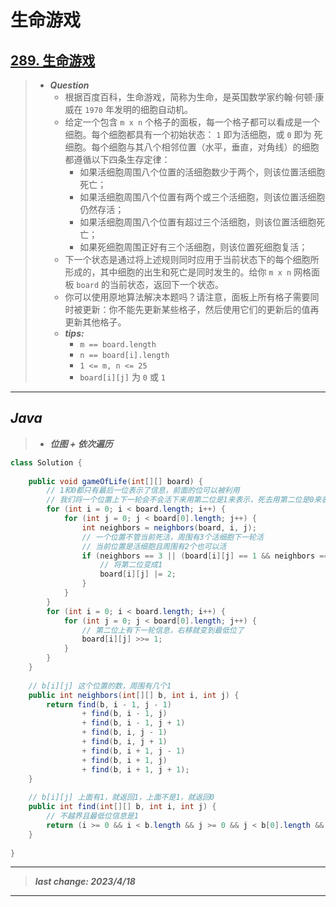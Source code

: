 # 生命游戏

## [289. 生命游戏](https://leetcode.cn/problems/game-of-life/)

> - ***Question***
>   - 根据百度百科，生命游戏，简称为生命，是英国数学家约翰·何顿·康威在 `1970` 年发明的细胞自动机。
>   - 给定一个包含 `m x n` 个格子的面板，每一个格子都可以看成是一个细胞。每个细胞都具有一个初始状态： `1` 即为活细胞，或 `0` 即为 死细胞。每个细胞与其八个相邻位置（水平，垂直，对角线）的细胞都遵循以下四条生存定律：
>     - 如果活细胞周围八个位置的活细胞数少于两个，则该位置活细胞死亡；
>     - 如果活细胞周围八个位置有两个或三个活细胞，则该位置活细胞仍然存活；
>     - 如果活细胞周围八个位置有超过三个活细胞，则该位置活细胞死亡；
>     - 如果死细胞周围正好有三个活细胞，则该位置死细胞复活；
>   - 下一个状态是通过将上述规则同时应用于当前状态下的每个细胞所形成的，其中细胞的出生和死亡是同时发生的。给你 `m x n` 网格面板 `board` 的当前状态，返回下一个状态。
>   - 你可以使用原地算法解决本题吗？请注意，面板上所有格子需要同时被更新：你不能先更新某些格子，然后使用它们的更新后的值再更新其他格子。
>   - ***tips:***
>     - `m == board.length`
>     - `n == board[i].length`
>     - `1 <= m, n <= 25`
>     - `board[i][j]` 为 `0` 或 `1`

---

## *Java*

> - ***位图 + 依次遍历***

```java
class Solution {
    
    public void gameOfLife(int[][] board) {
        // 1和0都只有最后一位表示了信息，前面的位可以被利用
        // 我们将一个位置上下一轮会不会活下来用第二位是1来表示，死去用第二位是0来表示
        for (int i = 0; i < board.length; i++) {
            for (int j = 0; j < board[0].length; j++) {
                int neighbors = neighbors(board, i, j);
                // 一个位置不管当前死活，周围有3个活细胞下一轮活
                // 当前位置是活细胞且周围有2个也可以活
                if (neighbors == 3 || (board[i][j] == 1 && neighbors == 2)) {
                    // 将第二位变成1
                    board[i][j] |= 2;
                }
            }
        }
        for (int i = 0; i < board.length; i++) {
            for (int j = 0; j < board[0].length; j++) {
                // 第二位上有下一轮信息，右移就变到最低位了
                board[i][j] >>= 1;
            }
        }
    }
    
    // b[i][j] 这个位置的数，周围有几个1
    public int neighbors(int[][] b, int i, int j) {
        return find(b, i - 1, j - 1)
                + find(b, i - 1, j)
                + find(b, i - 1, j + 1)
                + find(b, i, j - 1)
                + find(b, i, j + 1)
                + find(b, i + 1, j - 1)
                + find(b, i + 1, j)
                + find(b, i + 1, j + 1);
    }
    
    // b[i][j] 上面有1，就返回1，上面不是1，就返回0
    public int find(int[][] b, int i, int j) {
        // 不越界且最低位信息是1
        return (i >= 0 && i < b.length && j >= 0 && j < b[0].length && (b[i][j] & 1) == 1) ? 1 : 0;
    }
    
}
```

---

> ***last change: 2023/4/18***

---
